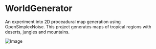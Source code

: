 # WorldGenerator

An experiment into 2D proceadural map generation using OpenSimplexNoise. This project generates maps of tropical regions with deserts, jungles and mountains.

![Image](https://sghsri.github.io/img/worldgenscrn3.png)










